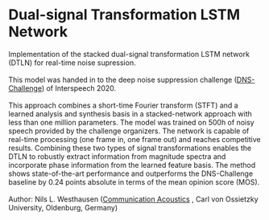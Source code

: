 # Dual-signal Transformation LSTM Network
Implementation of the stacked dual-signal transformation LSTM network (DTLN) for real-time noise supression. \
\
This model was handed in to the deep noise suppression challenge ([DNS-Challenge](https://github.com/microsoft/DNS-Challenge)) of Interspeech 2020. 
\
\
This approach combines a short-time Fourier transform (STFT) and a learned analysis and synthesis basis in a stacked-network approach with less than one million parameters. The model was trained on 500h of noisy speech provided by the challenge organizers. The network is capable of real-time processing (one frame in, one frame out) and reaches competitive results.
Combining these two types of signal transformations enables the DTLN to robustly extract information from magnitude spectra and incorporate phase information from the learned feature basis. The method shows state-of-the-art performance and outperforms the DNS-Challenge baseline by 0.24 points absolute in terms of the mean opinion score (MOS).
\
\
Author: Nils L. Westhausen ([Communication Acoustics](https://uol.de/en/kommunikationsakustik) , Carl von Ossietzky University, Oldenburg, Germany)
